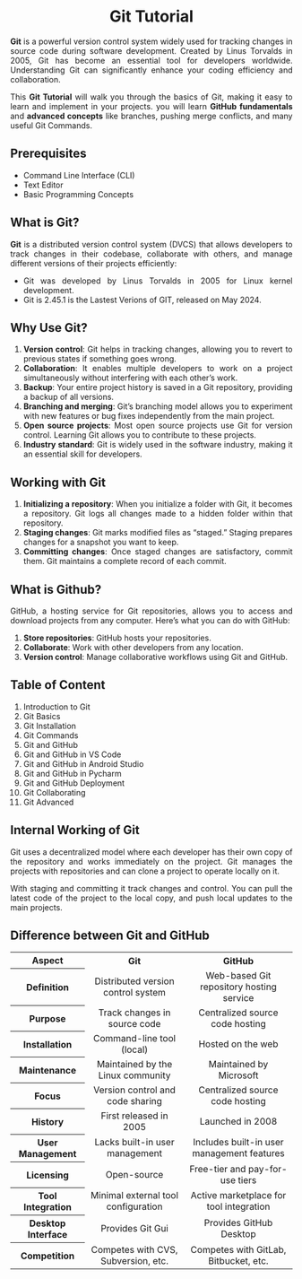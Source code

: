 <div align="justify">

<div align="center">

# Git Tutorial
</div>

  __Git__ is a powerful version control system widely used for tracking changes in source code during software development. Created by Linus Torvalds in 2005, Git has become an essential tool for developers worldwide. Understanding Git can significantly enhance your coding efficiency and collaboration.

This __Git Tutorial__ will walk you through the basics of Git, making it easy to learn and implement in your projects. you will learn __GitHub fundamentals__ and __advanced concepts__ like branches, pushing merge conflicts, and many useful Git Commands.

## Prerequisites
- Command Line Interface (CLI)
- Text Editor
- Basic Programming Concepts

## What is Git?
__Git__ is a distributed version control system (DVCS) that allows developers to track changes in their codebase, collaborate with others, and manage different versions of their projects efficiently:

- Git was developed by Linus Torvalds in 2005 for Linux kernel development.
- Git is 2.45.1 is the Lastest Verions of GIT, released on May 2024.

## Why Use Git?
1. __Version control__: Git helps in tracking changes, allowing you to revert to previous states if something goes wrong.
2. __Collaboration__: It enables multiple developers to work on a project simultaneously without interfering with each other’s work.
3. __Backup__: Your entire project history is saved in a Git repository, providing a backup of all versions.
4. __Branching and merging__: Git’s branching model allows you to experiment with new features or bug fixes independently from the main project.
5. __Open source projects__: Most open source projects use Git for version control. Learning Git allows you to contribute to these projects.
6. __Industry standard__: Git is widely used in the software industry, making it an essential skill for developers.

## Working with Git
1. __Initializing a repository__: When you initialize a folder with Git, it becomes a repository. Git logs all changes made to a hidden folder within that repository.
2. __Staging changes__: Git marks modified files as “staged.” Staging prepares changes for a snapshot you want to keep.
3. __Committing changes__: Once staged changes are satisfactory, commit them. Git maintains a complete record of each commit.

## What is Github?
GitHub, a hosting service for Git repositories, allows you to access and download projects from any computer. Here’s what you can do with GitHub:

1. __Store repositories__: GitHub hosts your repositories.
2. __Collaborate__: Work with other developers from any location.
3. __Version control__: Manage collaborative workflows using Git and GitHub.

## Table of Content

1. Introduction to Git
2. Git Basics
3. Git Installation
4. Git Commands
5. Git and GitHub
6. Git and GitHub in VS Code
7. Git and GitHub in Android Studio
8. Git and GitHub in Pycharm
9. Git and GitHub Deployment
10. Git Collaborating
11. Git Advanced

## Internal Working of Git
Git uses a decentralized model where each developer has their own copy of the repository and works immediately on the project. Git manages the projects with repositories and can clone a project to operate locally on it.

With staging and committing it track changes and control. You can pull the latest code of the project to the local copy, and push local updates to the main projects.

## Difference between Git and GitHub

<table align="center">
  <tr align="center">
    <th>Aspect</th>
    <th>Git</th>
    <th>GitHub</th>
  </tr>
  <tr align="center">
    <th>Definition</th>
    <td>Distributed version control system</td>
    <td>Web-based Git repository hosting service</td>
  </tr>
  <tr align="center">
    <th>Purpose</th>
    <td>Track changes in source code</td>
    <td>Centralized source code hosting</td>
  </tr>
  <tr align="center">
    <th>Installation</th>
    <td>Command-line tool (local)</td>
    <td>Hosted on the web</td>
  </tr>
  <tr align="center">
    <th>Maintenance</th>
    <td>Maintained by the Linux community</td>
    <td>Maintained by Microsoft</td>
  </tr>
  <tr align="center">
    <th>Focus</th>
    <td>Version control and code sharing</td>
    <td>Centralized source code hosting</td>
  </tr>
  <tr align="center">
    <th>History</th>
    <td>First released in 2005</td>
    <td>Launched in 2008</td>
  </tr>
  <tr align="center">
    <th>User Management</th>
    <td>Lacks built-in user management</td>
    <td>Includes built-in user management features</td>
  </tr>
  <tr align="center">
    <th>Licensing</th>
    <td>Open-source</td>
    <td>Free-tier and pay-for-use tiers</td>
  </tr>
  <tr align="center">
    <th>Tool Integration</th>
    <td>Minimal external tool configuration</td>
    <td>Active marketplace for tool integration</td>
  </tr>
  <tr align="center">
    <th>Desktop Interface</th>
    <td>Provides Git Gui</td>
    <td>Provides GitHub Desktop</td>
  </tr>
  <tr align="center">
    <th>Competition</th>
    <td>Competes with CVS, Subversion, etc.</td>
    <td>Competes with GitLab, Bitbucket, etc.</td>
  </tr>
</table>

</div>
